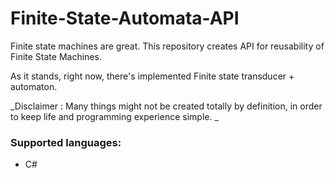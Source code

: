 # Finite-State-Automata-API
Finite state machines are great. This repository creates API for reusability of Finite State Machines. 

As it stands, right now, there's implemented Finite state transducer + automaton.

_Disclaimer : Many things might not be created totally by definition, in order to keep life and programming experience simple. _

### Supported languages:
- C#

